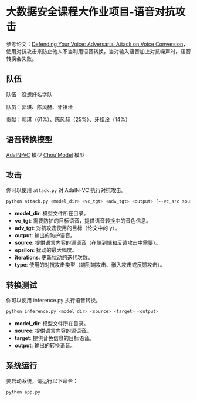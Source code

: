 # 大数据安全课程大作业项目-语音对抗攻击

参考论文：[Defending Your Voice: Adversarial Attack on Voice Conversion](https://arxiv.org/abs/2005.08781)，
使用对抗攻击来防止他人不当利用语音转换，当对输入语音加上对抗噪声时，语音转换会失败。

## 队伍

队伍：没想好名字队

队员：郭琪、陈风赫、牙祖淦

贡献：郭琪（61%）、陈风赫（25%）、牙祖淦（14%）

## 语音转换模型

[AdaIN-VC](https://arxiv.org/abs/1904.05742) 模型
[Chou'Model](https://arxiv.org/abs/1904.05742) 模型

## 攻击

你可以使用 `attack.py` 对 AdaIN-VC 执行对抗攻击。

```bash
python attack.py <model_dir> <vc_tgt> <adv_tgt> <output> [--vc_src source] [--eps epsilon] [--n_iters iterations] [--attack_type type]
```

- **model_dir**: 模型文件所在目录。
- **vc_tgt**: 需要防护的目标语音，提供语音转换中的音色信息。
- **adv_tgt**: 对抗攻击使用的目标（论文中的 y）。
- **output**: 输出的防护语音。
- **source**: 提供语言内容的源语音（在端到端和反馈攻击中需要）。
- **epsilon**: 扰动的最大幅度。
- **iterations**: 更新扰动的迭代次数。
- **type**: 使用的对抗攻击类型（端到端攻击、嵌入攻击或反馈攻击）。

## 转换测试

你可以使用 inference.py 执行语音转换。

```bash
python inference.py <model_dir> <source> <target> <output>
```

- **model_dir**: 模型文件所在目录。
- **source**: 提供语言内容的源语音。
- **target**: 提供音色信息的目标语音。
- **output**: 输出的转换语音。

## 系统运行

要启动系统，请运行以下命令：

```bash
python app.py
```
